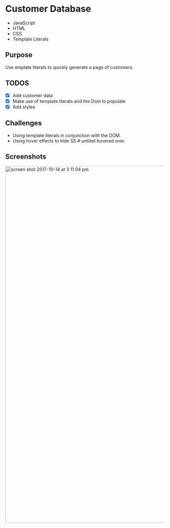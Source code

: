 # Customer Database
- JavaScript
- HTML
- CSS
- Template Literals

## Purpose
Use emplate literals to quickly generate a page of customers.

## TODOS
- [x] Add customer data
- [x] Make use of template literals and the Dom to populate
- [x] Add styles

## Challenges
- Using template literals in conjunction with the DOM.
- Using hover effects to hide SS # untiled hovered over.

## Screenshots
<img width="1126" alt="screen shot 2017-10-14 at 3 11 04 pm" src="https://user-images.githubusercontent.com/30088565/31579003-16ca812a-b0f2-11e7-922d-7b1fd3aa16ce.png">
